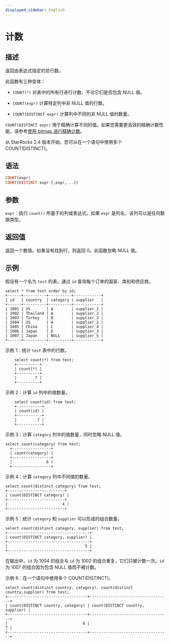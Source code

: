 ```yaml
---
displayed_sidebar: English
---
```



# 计数

## 描述

返回由表达式指定的总行数。

此函数有三种变体：

- `COUNT(*)` 对表中的所有行进行计数，不论它们是否包含 NULL 值。

- `COUNT(expr)` 计算特定列中非 NULL 值的行数。

- `COUNT(DISTINCT expr)` 计算列中不同的非 NULL 值的数量。

`COUNT(DISTINCT expr)` 用于精确计算不同的值。如果您需要更高效的精确计数性能，请参考[使用 bitmap 进行精确计数](../../../using_starrocks/Using_bitmap.md)。

从 StarRocks 2.4 版本开始，您可以在一个语句中使用多个 COUNT(DISTINCT)。

## 语法

```Haskell
COUNT(expr)
COUNT(DISTINCT expr [,expr,...])
```

## 参数

`expr`：执行 `count()` 所基于的列或表达式。如果 `expr` 是列名，该列可以是任何数据类型。

## 返回值

返回一个数值。如果没有找到行，则返回 0。此函数忽略 NULL 值。

## 示例

假设有一个名为 `test` 的表。通过 `id` 查询每个订单的国家、类别和供应商。

```Plain
select * from test order by id;
+------+----------+----------+------------+
| id   | country  | category | supplier   |
+------+----------+----------+------------+
| 1001 | US       | A        | supplier_1 |
| 1002 | Thailand | A        | supplier_2 |
| 1003 | Turkey   | B        | supplier_3 |
| 1004 | US       | A        | supplier_2 |
| 1005 | China    | C        | supplier_4 |
| 1006 | Japan    | D        | supplier_3 |
| 1007 | Japan    | NULL     | supplier_5 |
+------+----------+----------+------------+
```

示例 1：统计 `test` 表中的行数。

```Plain
    select count(*) from test;
    +----------+
    | count(*) |
    +----------+
    |        7 |
    +----------+
```

示例 2：计算 `id` 列中的值数量。

```Plain
    select count(id) from test;
    +-----------+
    | count(id) |
    +-----------+
    |         7 |
    +-----------+
```

示例 3：计算 `category` 列中的值数量，同时忽略 NULL 值。

```Plain
select count(category) from test;
  +-----------------+
  | count(category) |
  +-----------------+
  |               6 |
  +-----------------+
```

示例 4：计算 `category` 列中不同值的数量。

```Plain
select count(distinct category) from test;
+-------------------------+
| count(DISTINCT category) |
+-------------------------+
|                        4 |
+-------------------------+
```

示例 5：统计 `category` 和 `supplier` 可以形成的组合数量。

```Plain
select count(distinct category, supplier) from test;
+------------------------------------+
| count(DISTINCT category, supplier) |
+------------------------------------+
|                                  5 |
+------------------------------------+
```

在输出中，`id` 为 1004 的组合与 `id` 为 1002 的组合重复，它们只被计数一次。`id` 为 1007 的组合因为包含 NULL 值而不被计数。

示例 6：在一个语句中使用多个 COUNT(DISTINCT)。

```Plain
select count(distinct country, category), count(distinct country,supplier) from test;
+-----------------------------------+-----------------------------------+
| count(DISTINCT country, category) | count(DISTINCT country, supplier) |
+-----------------------------------+-----------------------------------+
|                                 6 |                                 7 |
+-----------------------------------+-----------------------------------+
```